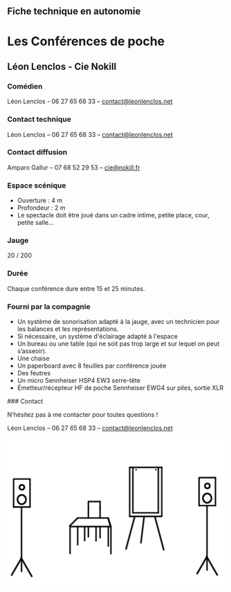 ## Fiche technique en autonomie

# Les Conférences de poche

## Léon Lenclos - Cie Nokill

### Comédien 

Léon Lenclos - 06 27 65 68 33 – contact@leonlenclos.net

### Contact technique

Léon Lenclos – 06 27 65 68 33 – contact@leonlenclos.net

### Contact diffusion 

Amparo Gallur – 07 68 52 29 53 – cie@nokill.fr

### Espace scénique 

* Ouverture : 4 m
* Profondeur : 2 m
* Le spectacle doit être joué dans un cadre intime, petite place, cour, petite salle...

### Jauge 

20 / 200

### Durée 

Chaque conférence dure entre 15 et 25 minutes.

### Fourni par la compagnie

- Un système de sonorisation adapté à la jauge, avec un technicien pour les balances et les représentations.
- Si nécessaire, un système d'éclairage adapté à l'espace
- Un bureau ou une table (qui ne soit pas trop large et sur lequel on peut s’asseoir).
- Une chaise
- Un paperboard avec 8 feuilles par conférence jouée
- Des feutres
- Un micro Sennheiser HSP4 EW3 serre-tête
- Émetteur/récepteur HF de poche Sennheiser EWG4 sur piles, sortie XLR



### Contact

N’hésitez pas à me contacter pour toutes questions !

Léon Lenclos – 06 27 65 68 33 – contact@leonlenclos.net 

![schema](img/technique/schema.png)
